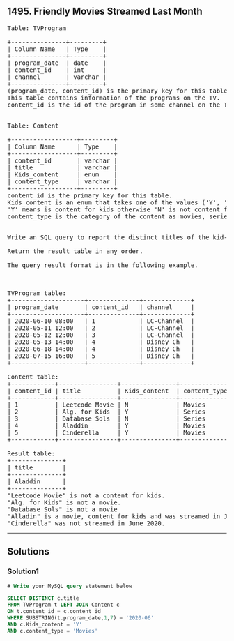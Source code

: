## 1495. Friendly Movies Streamed Last Month

<pre>
Table: TVProgram

+---------------+---------+
| Column Name   | Type    |
+---------------+---------+
| program_date  | date    |
| content_id    | int     |
| channel       | varchar |
+---------------+---------+
(program_date, content_id) is the primary key for this table.
This table contains information of the programs on the TV.
content_id is the id of the program in some channel on the TV.
 

Table: Content

+------------------+---------+
| Column Name      | Type    |
+------------------+---------+
| content_id       | varchar |
| title            | varchar |
| Kids_content     | enum    |
| content_type     | varchar |
+------------------+---------+
content_id is the primary key for this table.
Kids_content is an enum that takes one of the values ('Y', 'N') where: 
'Y' means is content for kids otherwise 'N' is not content for kids.
content_type is the category of the content as movies, series, etc.
 

Write an SQL query to report the distinct titles of the kid-friendly movies streamed in June 2020.

Return the result table in any order.

The query result format is in the following example.

 

TVProgram table:
+--------------------+--------------+-------------+
| program_date       | content_id   | channel     |
+--------------------+--------------+-------------+
| 2020-06-10 08:00   | 1            | LC-Channel  |
| 2020-05-11 12:00   | 2            | LC-Channel  |
| 2020-05-12 12:00   | 3            | LC-Channel  |
| 2020-05-13 14:00   | 4            | Disney Ch   |
| 2020-06-18 14:00   | 4            | Disney Ch   |
| 2020-07-15 16:00   | 5            | Disney Ch   |
+--------------------+--------------+-------------+

Content table:
+------------+----------------+---------------+---------------+
| content_id | title          | Kids_content  | content_type  |
+------------+----------------+---------------+---------------+
| 1          | Leetcode Movie | N             | Movies        |
| 2          | Alg. for Kids  | Y             | Series        |
| 3          | Database Sols  | N             | Series        |
| 4          | Aladdin        | Y             | Movies        |
| 5          | Cinderella     | Y             | Movies        |
+------------+----------------+---------------+---------------+

Result table:
+--------------+
| title        |
+--------------+
| Aladdin      |
+--------------+
"Leetcode Movie" is not a content for kids.
"Alg. for Kids" is not a movie.
"Database Sols" is not a movie
"Alladin" is a movie, content for kids and was streamed in June 2020.
"Cinderella" was not streamed in June 2020.
</pre>
--------------------------------------------------------------------------
## Solutions
### Solution1
```sql
# Write your MySQL query statement below

SELECT DISTINCT c.title
FROM TVProgram t LEFT JOIN Content c
ON t.content_id = c.content_id
WHERE SUBSTRING(t.program_date,1,7) = '2020-06'
AND c.Kids_content = 'Y'
AND c.content_type = 'Movies'

```

